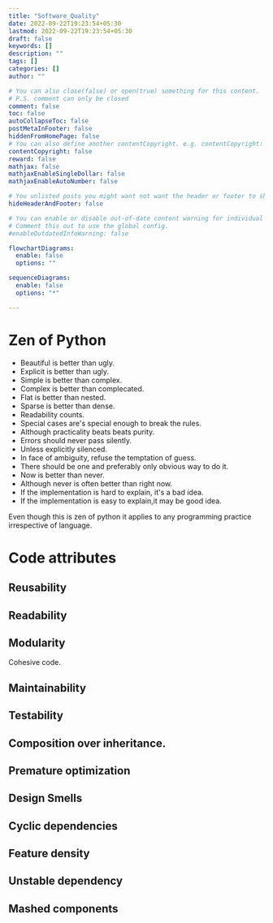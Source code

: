```yaml
---
title: "Software_Quality"
date: 2022-09-22T19:23:54+05:30
lastmod: 2022-09-22T19:23:54+05:30
draft: false
keywords: []
description: ""
tags: []
categories: []
author: ""

# You can also close(false) or open(true) something for this content.
# P.S. comment can only be closed
comment: false
toc: false
autoCollapseToc: false
postMetaInFooter: false
hiddenFromHomePage: false
# You can also define another contentCopyright. e.g. contentCopyright: "This is another copyright."
contentCopyright: false
reward: false
mathjax: false
mathjaxEnableSingleDollar: false
mathjaxEnableAutoNumber: false

# You unlisted posts you might want not want the header or footer to show
hideHeaderAndFooter: false

# You can enable or disable out-of-date content warning for individual post.
# Comment this out to use the global config.
#enableOutdatedInfoWarning: false

flowchartDiagrams:
  enable: false
  options: ""

sequenceDiagrams:
  enable: false
  options: "*"

---
```


<!--more-->
# Zen of Python
  - Beautiful is better than ugly.
  - Explicit is better than ugly.
  - Simple is better than complex.
  - Complex is better than complecated.
  - Flat is better than nested.
  - Sparse is better than dense.
  - Readability counts.
  - Special cases are's special enough to break the rules.
  - Although practicality beats beats purity.
  - Errors should never pass silently.
  - Unless explicitly silenced.
  - In face of ambiguity, refuse the temptation of guess.
  - There should be one and preferably only obvious way to do it.
  - Now is better than never.
  - Although never is often better than right now.
  - If the implementation is hard to explain, it's a bad idea.
  - If the implementation is easy to explain,it may be good idea.

Even though this is zen of python it applies to any programming practice irrespective
of language.

# Code attributes
## Reusability
## Readability
## Modularity
Cohesive code.
## Maintainability
## Testability
## Composition over inheritance.
## Premature optimization

## Design Smells
## Cyclic dependencies
## Feature density
## Unstable dependency
## Mashed components



